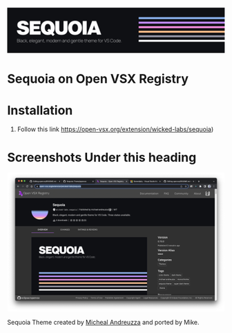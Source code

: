 ![Sequoia](https://raw.githubusercontent.com/Sequoia-Theme/assets/main/githubHeader.png)

# Sequoia on Open VSX Registry


# Installation

1. Follow this link https://open-vsx.org/extension/wicked-labs/sequoia)


# Screenshots Under this heading
![VS Code](https://github.com/Sequoia-Theme/openvsx/blob/main/openvs.png?raw=true)

Sequoia Theme created by [Micheal Andreuzza](https://github.com/michael-andreuzza) and ported by Mike.

